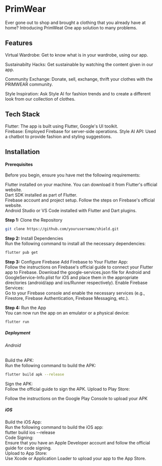 # PrimWear
Ever gone out to shop and brought a clothing that you already have at home? Introducing PrimWeat One app solution to many problems.

## Features
Virtual Wardrobe: Get to know what is in your wardrobe, using our app.  

Sustainabilty Hacks: Get sustainable by watching the content given in our app.  

Community Exchange: Donate, sell, exchange, thrift your clothes with the PRIMWEAR community.  

Style Inspiration: Ask Style AI for fashion trends and to create a different look from our collection of clothes.  

## Tech Stack
Flutter: The app is built using Flutter, Google's UI toolkit.  
Firebase: Employed Firebase for server-side operations.
Style AI API: Used a chatbot to provide fashion and styling suggestions.

## Installation
#### Prerequisites
Before you begin, ensure you have met the following requirements:

Flutter installed on your machine. You can download it from Flutter's official website.  
Dart SDK installed as part of Flutter.  
Firebase account and project setup. Follow the steps on Firebase's official website.  
Android Studio or VS Code installed with Flutter and Dart plugins.  


**Step 1:** Clone the Repository  
 ```bash
git clone https://github.com/yourusername/shield.git
 ```

**Step 2:** Install Dependencies  
Run the following command to install all the necessary dependencies:
 ```bash
flutter pub get
 ```

**Step 3:** Configure Firebase
Add Firebase to Your Flutter App:  
Follow the instructions on Firebase's official guide to connect your Flutter app to Firebase.
Download the google-services.json file for Android and GoogleService-Info.plist for iOS and place them in the appropriate directories (android/app and ios/Runner respectively).
Enable Firebase Services:  
Go to your Firebase console and enable the necessary services (e.g., Firestore, Firebase Authentication, Firebase Messaging, etc.).  

**Step 4:** Run the App  
You can now run the app on an emulator or a physical device:
 ```bash
flutter run  
 ```
##### Deployment  
###### Android  
Build the APK:  
Run the following command to build the APK:
 ```bash
flutter build apk --release
 ```
Sign the APK:  
Follow the official guide to sign the APK.
Upload to Play Store:

Follow the instructions on the Google Play Console to upload your APK
##### iOS  
Build the iOS App:  
Run the following command to build the iOS app:  
 flutter build ios --release  
Code Signing:  
Ensure that you have an Apple Developer account and follow the official guide for code signing.  
Upload to App Store:  
Use Xcode or Application Loader to upload your app to the App Store.  

